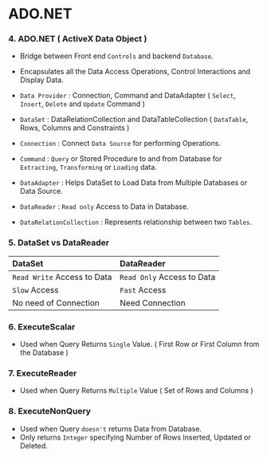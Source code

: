 # ADO.NET 

<h3 name='ado'>4. ADO.NET ( ActiveX Data Object )</h3>

- Bridge between Front end `Controls` and backend `Database`.
- Encapsulates all the Data Access Operations, Control Interactions and Display Data.

- `Data Provider` : Connection, Command and DataAdapter ( `Select`, `Insert`, `Delete` and `Update` Command )
- `DataSet` : DataRelationCollection and DataTableCollection ( `DataTable`, Rows, Columns and Constraints )

- `Connection`  : Connect `Data Source` for performing Operations.
- `Command` : `Query` or Stored Procedure to and from Database for `Extracting`, `Transforming` or `Loading` data.
- `DataAdapter` : Helps DataSet to Load Data from Multiple Databases or Data Source.
- `DataReader` : `Read only` Access to Data in Database.
- `DataRelationCollection` : Represents relationship between two `Tables`.

<h3 name='set'>5. DataSet vs DataReader</h3>

DataSet |  DataReader 
:--- | :---
`Read Write` Access to Data | `Read Only` Access to Data
`Slow` Access | `Fast` Access
No need of Connection | Need Connection

<h3 name='scalar'>6. ExecuteScalar</h3> 

- Used when Query Returns `Single` Value. ( First Row or First Column from the Database )

<h3 name='reader'>7. ExecuteReader</h3> 

- Used when Query Returns `Multiple` Value ( Set of Rows and Columns )

<h3 name='non'>8. ExecuteNonQuery</h3>

- Used when Query `doesn't` returns Data from Database. 
- Only returns `Integer` specifying Number of Rows Inserted, Updated or Deleted.	
